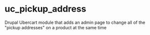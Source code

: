 # uc_pickup_address
Drupal Ubercart module that adds an admin page to change all of the "pickup addresses" on a product at the same time
